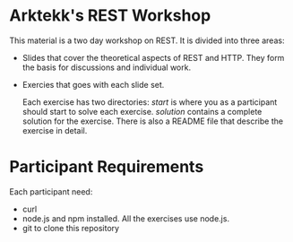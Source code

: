 Arktekk's REST Workshop
=======================

This material is a two day workshop on REST. It is divided into three areas:

* Slides that cover the theoretical aspects of REST and HTTP. They
  form the basis for discussions and individual work.
* Exercies that goes with each slide set.

  Each exercise has two directories: _start_ is where you as a
  participant should start to solve each exercise. _solution_ contains
  a complete solution for the exercise. There is also a README file
  that describe the exercise in detail.

Participant Requirements
========================

Each participant need:

* curl
* node.js and npm installed. All the exercises use node.js.
* git to clone this repository

